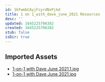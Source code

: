 ```yaml
---
id: 1kFwmbCAyjFcyrdNxPjkd
title: 1 on 1_with_dave_june_2021 Resources
desc: ''
updated: 1645225706382
created: 1645225706382
stub: false
isDir: true
---
```

## Imported Assets
- [1-on-1 with Dave June 2021.1.jpg](/assets/1-on-1-with-dave-june-2021.jpg)
- [1-on-1 with Dave June 2021.jpg](/assets/1-on-1-with-dave-june-2021.jpg)
